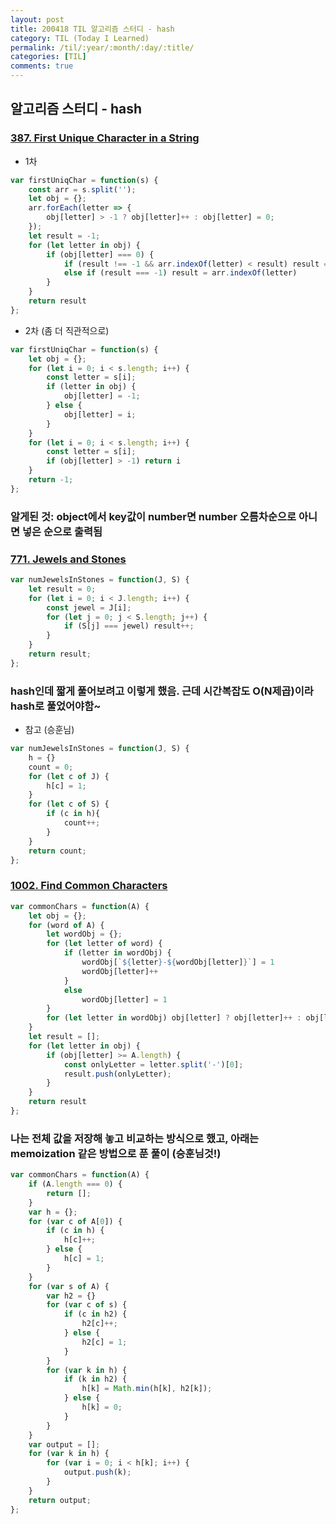 ```yaml
---
layout: post
title: 200418 TIL 알고리즘 스터디 - hash
category: TIL (Today I Learned)
permalink: /til/:year/:month/:day/:title/
categories: [TIL]
comments: true
---
```


## 알고리즘 스터디 - hash

### [387. First Unique Character in a String](https://leetcode.com/problems/first-unique-character-in-a-string/)

- 1차

```js
var firstUniqChar = function(s) {
    const arr = s.split('');
    let obj = {};
    arr.forEach(letter => {
        obj[letter] > -1 ? obj[letter]++ : obj[letter] = 0;
    });
    let result = -1;
    for (let letter in obj) {
        if (obj[letter] === 0) {
            if (result !== -1 && arr.indexOf(letter) < result) result = arr.indexOf(letter)
            else if (result === -1) result = arr.indexOf(letter)
        }
    }
    return result
};
```

- 2차 (좀 더 직관적으로)

```js
var firstUniqChar = function(s) {
    let obj = {};
    for (let i = 0; i < s.length; i++) {
        const letter = s[i];
        if (letter in obj) {
            obj[letter] = -1;
        } else {
            obj[letter] = i;
        }
    }
    for (let i = 0; i < s.length; i++) {
        const letter = s[i];
        if (obj[letter] > -1) return i
    }
    return -1;
};
```


### 알게된 것: object에서 key값이 number면 number 오름차순으로 아니면 넣은 순으로 출력됨 


### [771. Jewels and Stones](https://leetcode.com/problems/jewels-and-stones/)


```js
var numJewelsInStones = function(J, S) {
    let result = 0;
    for (let i = 0; i < J.length; i++) {
        const jewel = J[i];
        for (let j = 0; j < S.length; j++) {
            if (S[j] === jewel) result++;
        }
    }
    return result;
};
```

### hash인데 짧게 풀어보려고 이렇게 했음. 근데 시간복잡도 O(N제곱)이라 hash로 풀었어야함~


- 참고 (승훈님)
```js
var numJewelsInStones = function(J, S) {
    h = {}
    count = 0;
    for (let c of J) {
        h[c] = 1;
    }
    for (let c of S) {
        if (c in h){
            count++;
        }
    }
    return count;
};
```

### [1002. Find Common Characters](https://leetcode.com/problems/find-common-characters/)

```js
var commonChars = function(A) {
    let obj = {};
    for (word of A) {
        let wordObj = {};
        for (let letter of word) {
            if (letter in wordObj) {
                wordObj[`${letter}-${wordObj[letter]}`] = 1
                wordObj[letter]++
            }
            else
                wordObj[letter] = 1
        }
        for (let letter in wordObj) obj[letter] ? obj[letter]++ : obj[letter] = 1;
    }
    let result = [];
    for (let letter in obj) {
        if (obj[letter] >= A.length) {
            const onlyLetter = letter.split('-')[0];
            result.push(onlyLetter);
        }
    }
    return result
};
```

### 나는 전체 값을 저장해 놓고 비교하는 방식으로 했고, 아래는 memoization 같은 방법으로 푼 풀이 (승훈님것!)

```js
var commonChars = function(A) {
    if (A.length === 0) {
        return [];
    }
    var h = {};
    for (var c of A[0]) {
        if (c in h) {
            h[c]++;
        } else {
            h[c] = 1;
        }
    }
    for (var s of A) {
        var h2 = {}
        for (var c of s) {
            if (c in h2) {
                h2[c]++;
            } else {
                h2[c] = 1;
            }
        }
        for (var k in h) {
            if (k in h2) {
                h[k] = Math.min(h[k], h2[k]);
            } else {
                h[k] = 0;
            }
        }
    }
    var output = [];
    for (var k in h) {
        for (var i = 0; i < h[k]; i++) {
            output.push(k);
        }
    }
    return output;
};
```
